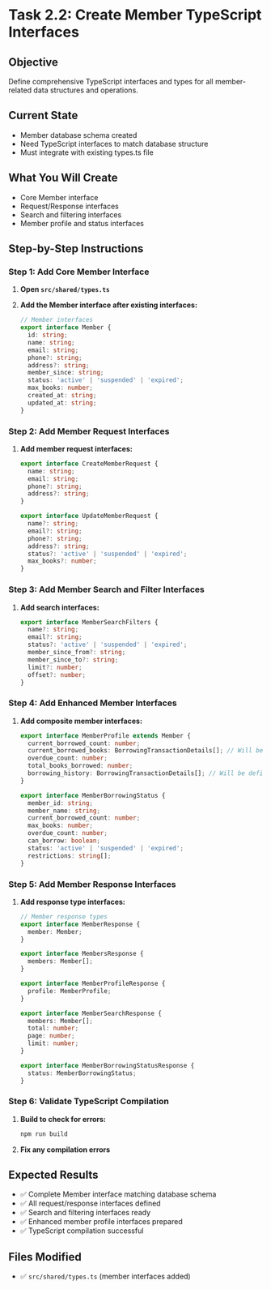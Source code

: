 # Task 2.2: Create Member TypeScript Interfaces

## Objective
Define comprehensive TypeScript interfaces and types for all member-related data structures and operations.

## Current State
- Member database schema created
- Need TypeScript interfaces to match database structure
- Must integrate with existing types.ts file

## What You Will Create
- Core Member interface
- Request/Response interfaces
- Search and filtering interfaces
- Member profile and status interfaces

## Step-by-Step Instructions

### Step 1: Add Core Member Interface

1. **Open `src/shared/types.ts`**

2. **Add the Member interface after existing interfaces:**
   ```typescript
   // Member interfaces
   export interface Member {
     id: string;
     name: string;
     email: string;
     phone?: string;
     address?: string;
     member_since: string;
     status: 'active' | 'suspended' | 'expired';
     max_books: number;
     created_at: string;
     updated_at: string;
   }
   ```

### Step 2: Add Member Request Interfaces

1. **Add member request interfaces:**
   ```typescript
   export interface CreateMemberRequest {
     name: string;
     email: string;
     phone?: string;
     address?: string;
   }

   export interface UpdateMemberRequest {
     name?: string;
     email?: string;
     phone?: string;
     address?: string;
     status?: 'active' | 'suspended' | 'expired';
     max_books?: number;
   }
   ```

### Step 3: Add Member Search and Filter Interfaces

1. **Add search interfaces:**
   ```typescript
   export interface MemberSearchFilters {
     name?: string;
     email?: string;
     status?: 'active' | 'suspended' | 'expired';
     member_since_from?: string;
     member_since_to?: string;
     limit?: number;
     offset?: number;
   }
   ```

### Step 4: Add Enhanced Member Interfaces

1. **Add composite member interfaces:**
   ```typescript
   export interface MemberProfile extends Member {
     current_borrowed_count: number;
     current_borrowed_books: BorrowingTransactionDetails[]; // Will be defined by Person 3
     overdue_count: number;
     total_books_borrowed: number;
     borrowing_history: BorrowingTransactionDetails[]; // Will be defined by Person 3
   }

   export interface MemberBorrowingStatus {
     member_id: string;
     member_name: string;
     current_borrowed_count: number;
     max_books: number;
     overdue_count: number;
     can_borrow: boolean;
     status: 'active' | 'suspended' | 'expired';
     restrictions: string[];
   }
   ```

### Step 5: Add Member Response Interfaces

1. **Add response type interfaces:**
   ```typescript
   // Member response types
   export interface MemberResponse {
     member: Member;
   }

   export interface MembersResponse {
     members: Member[];
   }

   export interface MemberProfileResponse {
     profile: MemberProfile;
   }

   export interface MemberSearchResponse {
     members: Member[];
     total: number;
     page: number;
     limit: number;
   }

   export interface MemberBorrowingStatusResponse {
     status: MemberBorrowingStatus;
   }
   ```

### Step 6: Validate TypeScript Compilation

1. **Build to check for errors:**
   ```bash
   npm run build
   ```

2. **Fix any compilation errors**

## Expected Results
- ✅ Complete Member interface matching database schema
- ✅ All request/response interfaces defined
- ✅ Search and filtering interfaces ready
- ✅ Enhanced member profile interfaces prepared
- ✅ TypeScript compilation successful

## Files Modified
- ✅ `src/shared/types.ts` (member interfaces added)